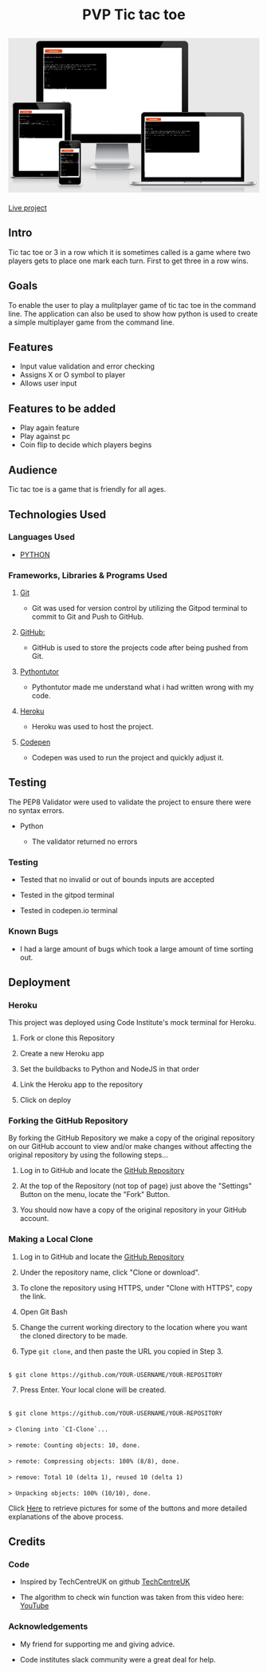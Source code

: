 <h1 align="center">PVP Tic tac toe</h1>


<h2 align="center"><img src="assets/images/responsive-image1.png"></h2>

[Live project](https://tic-tac-toe-pyth.herokuapp.com/)

## Intro

Tic tac toe or 3 in a row which it is sometimes called is a game where two players gets to place one mark each turn.
First to get three in a row wins.



## Goals

To enable the user to play a mulitplayer game of tic tac toe in the command line.
The application can also be used to show how python is used to create a simple multiplayer game from the command line.


## Features


-   Input value validation and error checking
-   Assigns X or O symbol to player
-   Allows user input


## Features to be added

-   Play again feature
-   Play against pc
-   Coin flip to decide which players begins

## Audience

Tic tac toe is a game that is friendly for all ages.

## Technologies Used


### Languages Used


-   [PYTHON](https://www.python.org/)


### Frameworks, Libraries & Programs Used


1. [Git](https://git-scm.com/)

    - Git was used for version control by utilizing the Gitpod terminal to commit to Git and Push to GitHub.

2. [GitHub:](https://github.com/)

    - GitHub is used to store the projects code after being pushed from Git.

3. [Pythontutor](https://pythontutor.com/)

    - Pythontutor made me understand what i had written wrong with my code.

4. [Heroku](https://www.heroku.com/)

    - Heroku was used to host the project.

5. [Codepen](https://www.https://codepen.io/)

    - Codepen was used to run the project and quickly adjust it.  
  

## Testing


The PEP8 Validator were used to validate the project to ensure there were no syntax errors.


-   Python

     - The validator returned no errors


### Testing


-   Tested that no invalid or out of bounds inputs are accepted

-   Tested in the gitpod terminal

-   Tested in codepen.io terminal



### Known Bugs


-   I had a large amount of bugs which took a large amount of time sorting out.

## Deployment


### Heroku


This project was deployed using Code Institute's mock terminal for Heroku.


1. Fork or clone this Repository

2. Create a new Heroku app

3. Set the buildbacks to Python and NodeJS in that order

4. Link the Heroku app to the repository

5. Click on deploy


### Forking the GitHub Repository


By forking the GitHub Repository we make a copy of the original repository on our GitHub account to view and/or make changes without affecting the original repository by using the following steps...


1. Log in to GitHub and locate the [GitHub Repository](https://github.com/joachimnorden/A-text-based-game)

2. At the top of the Repository (not top of page) just above the "Settings" Button on the menu, locate the "Fork" Button.

3. You should now have a copy of the original repository in your GitHub account.


### Making a Local Clone


1. Log in to GitHub and locate the [GitHub Repository](https://github.com/joachimnorden/A-text-based-game)

2. Under the repository name, click "Clone or download".

3. To clone the repository using HTTPS, under "Clone with HTTPS", copy the link.

4. Open Git Bash

5. Change the current working directory to the location where you want the cloned directory to be made.

6. Type `git clone`, and then paste the URL you copied in Step 3.


```

$ git clone https://github.com/YOUR-USERNAME/YOUR-REPOSITORY

```


7. Press Enter. Your local clone will be created.


```

$ git clone https://github.com/YOUR-USERNAME/YOUR-REPOSITORY

> Cloning into `CI-Clone`...

> remote: Counting objects: 10, done.

> remote: Compressing objects: 100% (8/8), done.

> remove: Total 10 (delta 1), reused 10 (delta 1)

> Unpacking objects: 100% (10/10), done.

```


Click [Here](https://help.github.com/en/github/creating-cloning-and-archiving-repositories/cloning-a-repository#cloning-a-repository-to-github-desktop) to retrieve pictures for some of the buttons and more detailed explanations of the above process.


## Credits


### Code


-   Inspired by TechCentreUK on github [TechCentreUK](https://github.com/TechCentreUK)

-   The algorithm to check win function was taken from this video here: [YouTube](https://www.youtube.com/watch?v=JC1QsLOXp-I&ab_channel=JavaCodingCommunity-ProgrammingTutorials)



### Acknowledgements


-   My friend for supporting me and giving advice.

-   Code institutes slack community were a great deal for help.